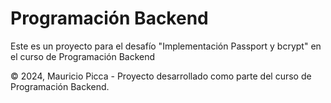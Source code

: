 
# Programación Backend

Este es un proyecto para el desafío "Implementación Passport y bcrypt" en el curso de Programación Backend






© 2024, Mauricio Picca - Proyecto desarrollado como parte del curso de Programación Backend.    